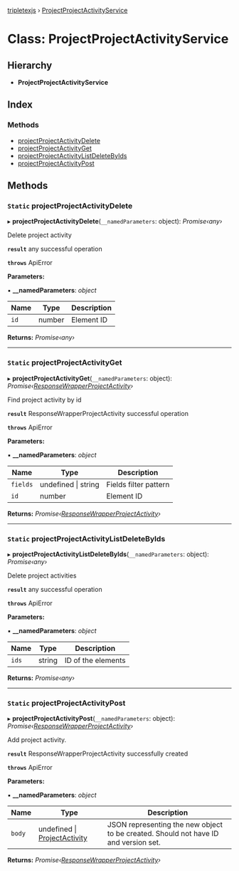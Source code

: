 [tripletexjs](../README.md) › [ProjectProjectActivityService](projectprojectactivityservice.md)

# Class: ProjectProjectActivityService

## Hierarchy

* **ProjectProjectActivityService**

## Index

### Methods

* [projectProjectActivityDelete](projectprojectactivityservice.md#static-projectprojectactivitydelete)
* [projectProjectActivityGet](projectprojectactivityservice.md#static-projectprojectactivityget)
* [projectProjectActivityListDeleteByIds](projectprojectactivityservice.md#static-projectprojectactivitylistdeletebyids)
* [projectProjectActivityPost](projectprojectactivityservice.md#static-projectprojectactivitypost)

## Methods

### `Static` projectProjectActivityDelete

▸ **projectProjectActivityDelete**(`__namedParameters`: object): *Promise‹any›*

Delete project activity

**`result`** any successful operation

**`throws`** ApiError

**Parameters:**

▪ **__namedParameters**: *object*

Name | Type | Description |
------ | ------ | ------ |
`id` | number | Element ID |

**Returns:** *Promise‹any›*

___

### `Static` projectProjectActivityGet

▸ **projectProjectActivityGet**(`__namedParameters`: object): *Promise‹[ResponseWrapperProjectActivity](../interfaces/responsewrapperprojectactivity.md)›*

Find project activity by id

**`result`** ResponseWrapperProjectActivity successful operation

**`throws`** ApiError

**Parameters:**

▪ **__namedParameters**: *object*

Name | Type | Description |
------ | ------ | ------ |
`fields` | undefined &#124; string | Fields filter pattern |
`id` | number | Element ID |

**Returns:** *Promise‹[ResponseWrapperProjectActivity](../interfaces/responsewrapperprojectactivity.md)›*

___

### `Static` projectProjectActivityListDeleteByIds

▸ **projectProjectActivityListDeleteByIds**(`__namedParameters`: object): *Promise‹any›*

Delete project activities

**`result`** any successful operation

**`throws`** ApiError

**Parameters:**

▪ **__namedParameters**: *object*

Name | Type | Description |
------ | ------ | ------ |
`ids` | string | ID of the elements |

**Returns:** *Promise‹any›*

___

### `Static` projectProjectActivityPost

▸ **projectProjectActivityPost**(`__namedParameters`: object): *Promise‹[ResponseWrapperProjectActivity](../interfaces/responsewrapperprojectactivity.md)›*

Add project activity.

**`result`** ResponseWrapperProjectActivity successfully created

**`throws`** ApiError

**Parameters:**

▪ **__namedParameters**: *object*

Name | Type | Description |
------ | ------ | ------ |
`body` | undefined &#124; [ProjectActivity](../interfaces/projectactivity.md) | JSON representing the new object to be created. Should not have ID and version set. |

**Returns:** *Promise‹[ResponseWrapperProjectActivity](../interfaces/responsewrapperprojectactivity.md)›*
